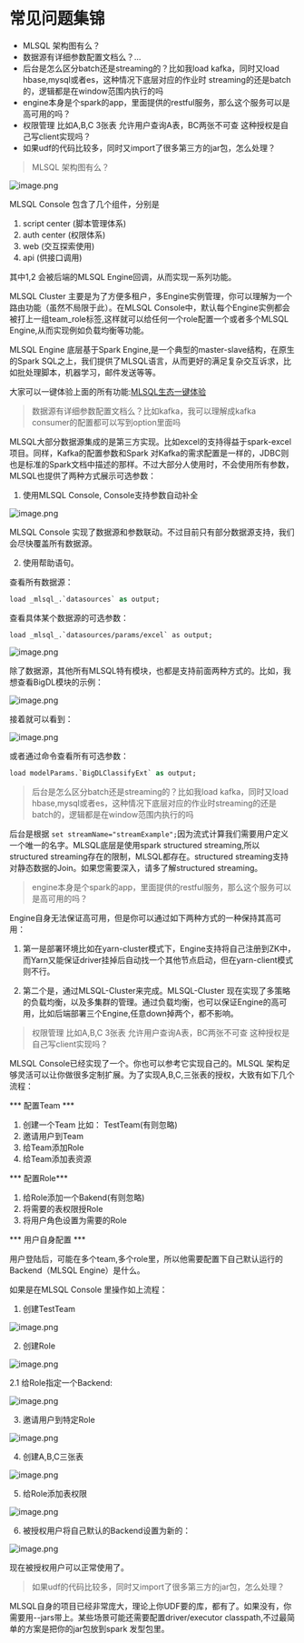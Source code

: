 # 常见问题集锦



* MLSQL 架构图有么？
* 数据源有详细参数配置文档么？...
* 后台是怎么区分batch还是streaming的？比如我load kafka，同时又load hbase,mysql或者es，这种情况下底层对应的作业时 streaming的还是batch的，逻辑都是在window范围内执行的吗
* engine本身是个spark的app，里面提供的restful服务，那么这个服务可以是高可用的吗？
*  权限管理  比如A,B,C 3张表  允许用户查询A表，BC两张不可查 这种授权是自己写client实现吗？
* 如果udf的代码比较多，同时又import了很多第三方的jar包，怎么处理？



> MLSQL 架构图有么？

![image.png](https://upload-images.jianshu.io/upload_images/1063603-342e726ed4b80766.png?imageMogr2/auto-orient/strip%7CimageView2/2/w/1240)

MLSQL Console 包含了几个组件，分别是
1. script center (脚本管理体系)
2. auth center (权限体系)
3. web (交互探索使用)
4. api (供接口调用)

其中1,2 会被后端的MLSQL Engine回调，从而实现一系列功能。

MLSQL Cluster 主要是为了方便多租户，多Engine实例管理，你可以理解为一个路由功能（虽然不局限于此）。在MLSQL Console中，默认每个Engine实例都会被打上一组team_role标签,这样就可以给任何一个role配置一个或者多个MLSQL Engine,从而实现例如负载均衡等功能。

MLSQL Engine 底层基于Spark Engine,是一个典型的master-slave结构，在原生的Spark SQL之上，我们提供了MLSQL语言，从而更好的满足复杂交互诉求，比如批处理脚本，机器学习，邮件发送等等。

大家可以一键体验上面的所有功能:[MLSQL生态一键体验](https://www.jianshu.com/p/5f375cf9b464)

> 数据源有详细参数配置文档么？比如kafka，我可以理解成kafka consumer的配置都可以写到option里面吗

MLSQL大部分数据源集成的是第三方实现。比如excel的支持得益于spark-excel项目。同样，Kafka的配置参数和Spark 对Kafka的需求配置是一样的，JDBC则也是标准的Spark文档中描述的那样。不过大部分人使用时，不会使用所有参数，
MLSQL也提供了两种方式展示可选参数：

1. 使用MLSQL Console, Console支持参数自动补全

![image.png](https://upload-images.jianshu.io/upload_images/1063603-5e54d87583e23f73.png?imageMogr2/auto-orient/strip%7CimageView2/2/w/1240)

MLSQL Console 实现了数据源和参数联动。不过目前只有部分数据源支持，我们会尽快覆盖所有数据源。

2. 使用帮助语句。

查看所有数据源：

```sql
load _mlsql_.`datasources` as output;
```

查看具体某个数据源的可选参数：

```
load _mlsql_.`datasources/params/excel` as output;
```

![image.png](https://upload-images.jianshu.io/upload_images/1063603-07ad18f7310daa71.png?imageMogr2/auto-orient/strip%7CimageView2/2/w/1240)

除了数据源，其他所有MLSQL特有模块，也都是支持前面两种方式的。比如，我想查看BigDL模块的示例：

![image.png](https://upload-images.jianshu.io/upload_images/1063603-3a8c7ea31a031690.png?imageMogr2/auto-orient/strip%7CimageView2/2/w/1240)

接着就可以看到：

![image.png](https://upload-images.jianshu.io/upload_images/1063603-9b563f60c7298f6e.png?imageMogr2/auto-orient/strip%7CimageView2/2/w/1240)

或者通过命令查看所有可选参数：

```sql
load modelParams.`BigDLClassifyExt` as output;
```

> 后台是怎么区分batch还是streaming的？比如我load kafka，同时又load hbase,mysql或者es，这种情况下底层对应的作业时streaming的还是batch的，逻辑都是在window范围内执行的吗

后台是根据 `set streamName="streamExample";`因为流式计算我们需要用户定义一个唯一的名字。MLSQL底层是使用spark structured streaming,所以structured streaming存在的限制，MLSQL都存在。structured streaming支持对静态数据的Join。如果您需要深入，请多了解structured streaming。

> engine本身是个spark的app，里面提供的restful服务，那么这个服务可以是高可用的吗？

Engine自身无法保证高可用，但是你可以通过如下两种方式的一种保持其高可用：

1. 第一是部署环境比如在yarn-cluster模式下，Engine支持将自己注册到ZK中，而Yarn又能保证driver挂掉后自动找一个其他节点启动，但在yarn-client模式则不行。 

2. 第二个是，通过MLSQL-Cluster来完成。MLSQL-Cluster 现在实现了多策略的负载均衡，以及多集群的管理。通过负载均衡，也可以保证Engine的高可用，比如后端部署三个Engine,任意down掉两个，都不影响。

> 权限管理  比如A,B,C 3张表  允许用户查询A表，BC两张不可查
这种授权是自己写client实现吗？

MLSQL Console已经实现了一个。你也可以参考它实现自己的。MLSQL 架构足够灵活可以让你做很多定制扩展。为了实现A,B,C,三张表的授权，大致有如下几个流程：

*** 配置Team ***

1. 创建一个Team 比如： TestTeam(有则忽略)
2. 邀请用户到Team
3. 给Team添加Role
4. 给Team添加表资源

*** 配置Role***
1. 给Role添加一个Bakend(有则忽略)
4. 将需要的表权限授Role
6. 将用户角色设置为需要的Role

*** 用户自身配置 ***

用户登陆后，可能在多个team,多个role里，所以他需要配置下自己默认运行的Backend（MLSQL Engine）是什么。


如果是在MLSQL Console 里操作如上流程：

1. 创建TestTeam

![image.png](https://upload-images.jianshu.io/upload_images/1063603-80aa2d94232a8879.png?imageMogr2/auto-orient/strip%7CimageView2/2/w/1240)

2. 创建Role 

![image.png](https://upload-images.jianshu.io/upload_images/1063603-2df4504e8dae9b97.png?imageMogr2/auto-orient/strip%7CimageView2/2/w/1240)

2.1 给Role指定一个Backend:

![image.png](https://upload-images.jianshu.io/upload_images/1063603-1a83f509be3ac284.png?imageMogr2/auto-orient/strip%7CimageView2/2/w/1240)


3. 邀请用户到特定Role

![image.png](https://upload-images.jianshu.io/upload_images/1063603-607f11b1460032a3.png?imageMogr2/auto-orient/strip%7CimageView2/2/w/1240)

4. 创建A,B,C三张表

![image.png](https://upload-images.jianshu.io/upload_images/1063603-c49d2c6e92fed1f0.png?imageMogr2/auto-orient/strip%7CimageView2/2/w/1240)

5. 给Role添加表权限

![image.png](https://upload-images.jianshu.io/upload_images/1063603-78c43904729a66ed.png?imageMogr2/auto-orient/strip%7CimageView2/2/w/1240)

6. 被授权用户将自己默认的Backend设置为新的：

![image.png](https://upload-images.jianshu.io/upload_images/1063603-2ae9fe1376cf03ab.png?imageMogr2/auto-orient/strip%7CimageView2/2/w/1240)

现在被授权用户可以正常使用了。

> 如果udf的代码比较多，同时又import了很多第三方的jar包，怎么处理？

MLSQL自身的项目已经非常庞大，理论上你UDF要的库，都有了。如果没有，你需要用--jars带上。某些场景可能还需要配置driver/executor classpath,不过最简单的方案是把你的jar包放到spark 发型包里。









